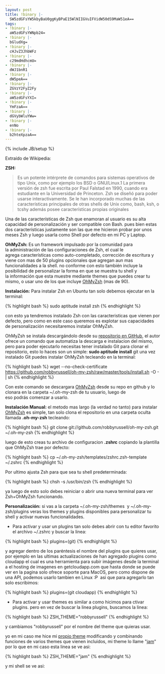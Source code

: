 ```yaml
---
layout: post
title: !binary |-
  SW5zdGFsYW5kbyBaU0ggKyBPaE15WlNIIGVuIFVidW50dS9MaW51eA==
tags:
- !binary |-
  aW5zdGFsYWNpb24=
- !binary |-
  bGludXg=
- !binary |-
  cHJvZ3JhbWFz
- !binary |-
  c29mdHdhcmU=
- !binary |-
  dWJ1bnR1
- !binary |-
  dW5peA==
- !binary |-
  ZGVzY2FyZ2Fy
- !binary |-
  aW5zdGFsYXI=
- !binary |-
  YmFzaA==
- !binary |-
  dGVybWluYWw=
- !binary |-
  enNo
- !binary |-
  b2hteXpzaA==
---
```

{% include JB/setup %}

Extraído de Wikipedia:

**ZSH:**

> Es un potente intérprete de comandos para sistemas operativos de tipo Unix, como por ejemplo los BSD o GNU/Linux.1 La primera versión de zsh fue escrita por Paul Falstad en 1990, cuando era estudiante en la Universidad de Princeton. Zsh se diseñó para poder usarse interactivamente. Se le han incorporado muchas de las características principales de otras shells de Unix como, bash, ksh, o tcshy además posee características propias originales


Una de las características de Zsh que enamoran al usuario es su alta capacidad de personalización y ser compatible con Bash. pues bien estas dos características justamente son las que me hicieron probar por unos meses Zsh y luego usarla como Shell por defecto en mi PC y Laptop.

**OhMyZsh:** Es un framework impulsado por la comunidad para la administración de las configuraciones de Zsh, el cual le agrega características como auto-completado, corrección de escritura y viene con mas de 50 plugins opcionales que agregan aun mas funcionalidades a la shell. no conforme con esto también incluye la posibilidad de personalizar la forma en que se muestra tu shell y la información que esta muestre mediante themes que puedes crear tu mismo, o usar uno de los que incluye <a title="OhMyZsh on Github" href="https://github.com/robbyrussell/oh-my-zsh">OhMyZsh</a> (mas de 90).

**Instalación:** Para instalar Zsh en Ubuntu tan solo debemos ejecutar en la terminal:

{% highlight bash %}
sudo aptitude install zsh
{% endhighlight %}

con esto ya tendremos instalado Zsh con las caracteristicas que vienen por defecto, pero como en este caso queremos es explotar sus capacidades de personalización necesitaremos instalar OhMyZsh.

OhMyZsh se instala descargándolo desde su <a href="https://github.com/robbyrussell/oh-my-zsh">repositorio en GitHub</a>, el autor ofrece un comando que automatiza la descarga e instalacion del mismo, pero para poder ejecutarlo necesitas tener instalado Git para clonar el repositorio, esto lo haces son un simple: **sudo aptitude install** git una vez instalado Git puedes instalar OhMyZsh tecleando en la terminal:

{% highlight bash %}
wget --no-check-certificate https://github.com/robbyrussell/oh-my-zsh/raw/master/tools/install.sh -O - | sh
{% endhighlight %}

Con este comando se descargara <a href="https://github.com/robbyrussell/oh-my-zsh">OhMyZsh</a> desde su repo en github y lo clonara en la carpeta ~/.oh-my-zsh de tu usuario, luego de eso podrás comenzar a usarlo.

**Instalación Manual:** el metodo mas largo (la verdad no tanto) para instalar <a href="https://github.com/robbyrussell/oh-my-zsh">OhMyZsh</a> es simple, tan solo clona el repositorio en una carpeta oculta llamada <strong>.oh-my-zsh</strong> tecleando:

{% highlight bash %}
git clone git://github.com/robbyrussell/oh-my-zsh.git ~/.oh-my-zsh
{% endhighlight %}

luego de esto creas tu archivo de configuracion <strong>.zshrc</strong> copiando la plantilla que OhMyZsh trae por defecto:

{% highlight bash %}
cp ~/.oh-my-zsh/templates/zshrc.zsh-template ~/.zshrc
{% endhighlight %}

Por ultimo ajusta Zsh para que sea tu shell predeterminada:

{% highlight bash %}
chsh -s /usr/bin/zsh
{% endhighlight %}

ya luego de esto solo debes reiniciar o abrir una nueva terminal para ver Zsh+OhMyZsh funcionando.

**Personalización:** si vas a la carpeta ~/.oh-my-zsh/themes  y ~/.oh-my-zsh/plugins veras los themes y plugins disponibles para personalizar tu shell y activar nuevas funcionalidades.

* Para activar y usar un plugins tan solo debes abrir con tu editor favorito el archivo ~/.zshrc y buscar la linea:

{% highlight bash %}
plugins=(git)
{% endhighlight %}

y agregar dentro de los paréntesis el nombre del plugins que quieres usar, por ejemplo en las ultimas actualizaciones de han agregado plugins como cloudapp el cual es una herramienta para subir imágenes desde la terminal  a el hosting de imagenes en getcloudapp.com que hasta donde se puede ver en la pagina solo ofrece soporte para MacOS, pero como dispone de una API, podemos usarlo tambien en Linux :P  asi que para agregarlo tan solo escribimos:

{% highlight bash %}
plugins=(git cloudapp)
{% endhighlight %}

* Para activar y usar themes es similar a como hicimos para ctivar plugins. pero en vez de buscar la linea plugins, buscamos la linea:

{% highlight bash %}
ZSH_THEME="robbyrussell"
{% endhighlight %}

y cambiamos "robbyrussell" por el nombre del theme que quieras usar.

yo en mi caso me hice mi [propio theme](https://github.com/jesusangelm/Jam-Zsh-Theme) modificando y combinando funciones de varios themes que vienen incluidos, mi theme lo llame "<a href="https://github.com/jesusangelm/Jam-Zsh-Theme">jam</a>" por lo que en mi caso esta linea se ve asi:

{% highlight bash %}
ZSH_THEME="jam"
{% endhighlight %}

y mi shell se ve asi:

<a href="http://imgur.com/GqNVC"><img src="http://i.imgur.com/GqNVCl.jpg" title="Hosted by imgur.com" alt="" /></a>
